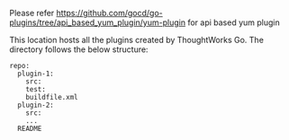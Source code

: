 Please refer https://github.com/gocd/go-plugins/tree/api_based_yum_plugin/yum-plugin for api based yum plugin

This location hosts all the plugins created by ThoughtWorks Go. The directory follows the below structure:

```
repo:
  plugin-1:
    src:
    test:
    buildfile.xml
  plugin-2:
    src:
    ... 
  README
```
